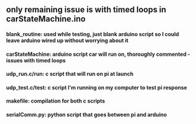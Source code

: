 ##   only remaining issue is with timed loops in carStateMachine.ino

####   blank_routine: used while testing, just blank arduino script so I could leave arduino wired up without worrying about it
####   carStateMachine: arduino script car will run on, thoroughly commented - issues with timed loops
####   udp_run.c/run: c script that will run on pi at launch
####   udp_test.c/test: c script I'm running on my computer to test pi response
####   makefile: compilation for both c scripts
####   serialComm.py: python script that goes between pi and arduino
